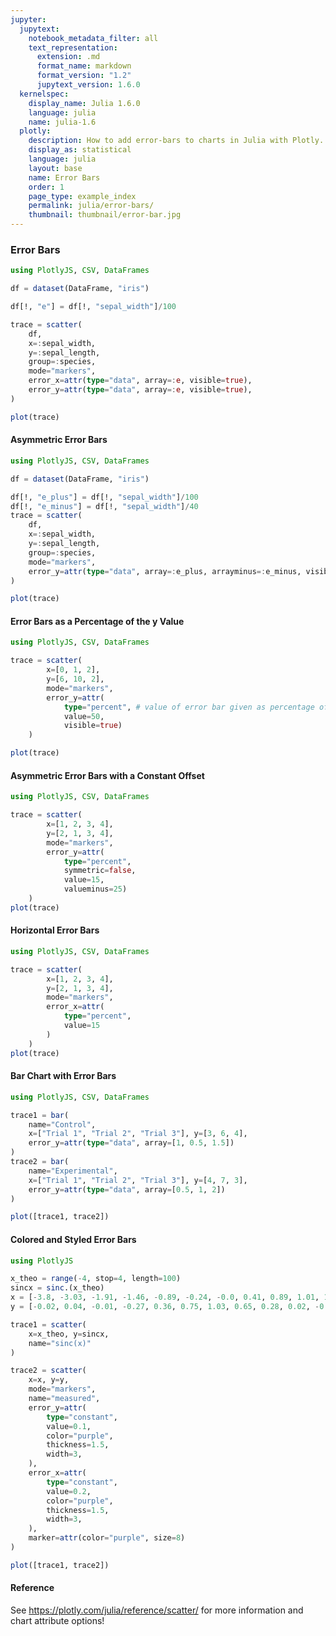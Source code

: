 ```yaml
---
jupyter:
  jupytext:
    notebook_metadata_filter: all
    text_representation:
      extension: .md
      format_name: markdown
      format_version: "1.2"
      jupytext_version: 1.6.0
  kernelspec:
    display_name: Julia 1.6.0
    language: julia
    name: julia-1.6
  plotly:
    description: How to add error-bars to charts in Julia with Plotly.
    display_as: statistical
    language: julia
    layout: base
    name: Error Bars
    order: 1
    page_type: example_index
    permalink: julia/error-bars/
    thumbnail: thumbnail/error-bar.jpg
---
```


### Error Bars

```julia
using PlotlyJS, CSV, DataFrames

df = dataset(DataFrame, "iris")

df[!, "e"] = df[!, "sepal_width"]/100

trace = scatter(
    df,
    x=:sepal_width,
    y=:sepal_length,
    group=:species,
    mode="markers",
    error_x=attr(type="data", array=:e, visible=true),
    error_y=attr(type="data", array=:e, visible=true),
)

plot(trace)
```

#### Asymmetric Error Bars

```julia
using PlotlyJS, CSV, DataFrames

df = dataset(DataFrame, "iris")

df[!, "e_plus"] = df[!, "sepal_width"]/100
df[!, "e_minus"] = df[!, "sepal_width"]/40
trace = scatter(
    df,
    x=:sepal_width,
    y=:sepal_length,
    group=:species,
    mode="markers",
    error_y=attr(type="data", array=:e_plus, arrayminus=:e_minus, visible=true),
)

plot(trace)
```

#### Error Bars as a Percentage of the y Value

```julia
using PlotlyJS, CSV, DataFrames

trace = scatter(
        x=[0, 1, 2],
        y=[6, 10, 2],
        mode="markers",
        error_y=attr(
            type="percent", # value of error bar given as percentage of y value
            value=50,
            visible=true)
    )

plot(trace)
```

#### Asymmetric Error Bars with a Constant Offset

```julia
using PlotlyJS, CSV, DataFrames

trace = scatter(
        x=[1, 2, 3, 4],
        y=[2, 1, 3, 4],
        mode="markers",
        error_y=attr(
            type="percent",
            symmetric=false,
            value=15,
            valueminus=25)
    )
plot(trace)
```

#### Horizontal Error Bars

```julia
using PlotlyJS, CSV, DataFrames

trace = scatter(
        x=[1, 2, 3, 4],
        y=[2, 1, 3, 4],
        mode="markers",
        error_x=attr(
            type="percent",
            value=15
        )
    )
plot(trace)
```

#### Bar Chart with Error Bars

```julia
using PlotlyJS, CSV, DataFrames

trace1 = bar(
    name="Control",
    x=["Trial 1", "Trial 2", "Trial 3"], y=[3, 6, 4],
    error_y=attr(type="data", array=[1, 0.5, 1.5])
)
trace2 = bar(
    name="Experimental",
    x=["Trial 1", "Trial 2", "Trial 3"], y=[4, 7, 3],
    error_y=attr(type="data", array=[0.5, 1, 2])
)

plot([trace1, trace2])
```

#### Colored and Styled Error Bars

```julia
using PlotlyJS

x_theo = range(-4, stop=4, length=100)
sincx = sinc.(x_theo)
x = [-3.8, -3.03, -1.91, -1.46, -0.89, -0.24, -0.0, 0.41, 0.89, 1.01, 1.91, 2.28, 2.79, 3.56]
y = [-0.02, 0.04, -0.01, -0.27, 0.36, 0.75, 1.03, 0.65, 0.28, 0.02, -0.11, 0.16, 0.04, -0.15]

trace1 = scatter(
    x=x_theo, y=sincx,
    name="sinc(x)"
)

trace2 = scatter(
    x=x, y=y,
    mode="markers",
    name="measured",
    error_y=attr(
        type="constant",
        value=0.1,
        color="purple",
        thickness=1.5,
        width=3,
    ),
    error_x=attr(
        type="constant",
        value=0.2,
        color="purple",
        thickness=1.5,
        width=3,
    ),
    marker=attr(color="purple", size=8)
)

plot([trace1, trace2])
```

#### Reference

See https://plotly.com/julia/reference/scatter/ for more information and chart attribute options!
